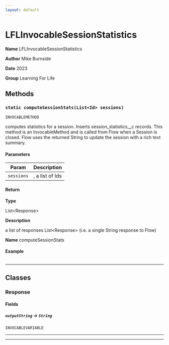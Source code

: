 ```yaml
---
layout: default
---
```


# LFLInvocableSessionStatistics

**Name** LFLInvocableSessionStatistics

**Author** Mike Burnside

**Date** 2023

**Group** Learning For Life

## Methods

### `static computeSessionStats(List<Id> sessions)`

`INVOCABLEMETHOD`

computes statistics for a session. Inserts session_statistics\_\_c records. This method is an InvocableMethod and is called from Flow when a Session is closed. Flow uses the returned String to update the session with a rich text summary.

#### Parameters

| Param      | Description     |
| ---------- | --------------- |
| `sessions` | , a list of Ids |

#### Return

**Type**

List&lt;Response&gt;

**Description**

a list of responses List&lt;Response&gt; (i.e. a single String response to Flow)

**Name** computeSessionStats

#### Example

```apex

```

---

## Classes

### Response

#### Fields

##### `outputString` → `String`

`INVOCABLEVARIABLE`

---

---
